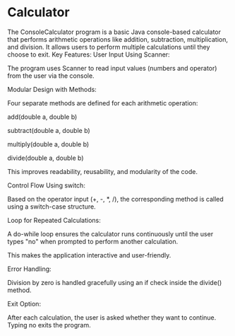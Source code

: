 # Calculator
 The ConsoleCalculator program is a basic Java console-based calculator that performs arithmetic operations like addition, subtraction, multiplication, and division. It allows users to perform multiple calculations until they choose to exit.
Key Features:
User Input Using Scanner:

The program uses Scanner to read input values (numbers and operator) from the user via the console.

Modular Design with Methods:

Four separate methods are defined for each arithmetic operation:

add(double a, double b)

subtract(double a, double b)

multiply(double a, double b)

divide(double a, double b)

This improves readability, reusability, and modularity of the code.

Control Flow Using switch:

Based on the operator input (+, -, *, /), the corresponding method is called using a switch-case structure.

Loop for Repeated Calculations:

A do-while loop ensures the calculator runs continuously until the user types "no" when prompted to perform another calculation.

This makes the application interactive and user-friendly.

Error Handling:

Division by zero is handled gracefully using an if check inside the divide() method.

Exit Option:

After each calculation, the user is asked whether they want to continue. Typing no exits the program.
